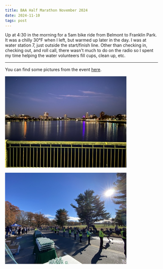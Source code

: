 ```yaml
---
title: BAA Half Marathon November 2024
date: 2024-11-10
tags: post
---
```


Up at 4:30 in the morning for a 5am bike ride from Belmont to Franklin Park. It was a chilly 30°F when I left, but warmed up later in the day. I was at water station 7, just outside the start/finish line. Other than checking in, checking out, and roll call, there wasn't much to do on the radio so I spent my time helping the water volunteers fill cups, clean up, etc.

---

You can find some pictures from the event [here](https://photos.app.goo.gl/oQaxifhZ3dft7wwy6).

![Picture of Cambridge and Boston taken early in the morning from the Mass Ave Bridge](massavebridge.jpg)

![Picture of volunteers holding out cups of water to runners](waterstop.jpg)
